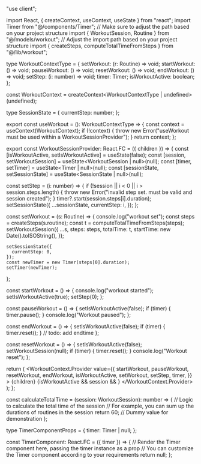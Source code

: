 "use client";

import React, { createContext, useContext, useState } from "react";
import Timer from "@/components/Timer"; // Make sure to adjust the path based on your project structure
import { WorkoutSession, Routine } from "@/models/workout"; // Adjust the import path based on your project structure
import { createSteps, computeTotalTimeFromSteps } from "@/lib/workout";

type WorkoutContextType = {
  setWorkout: (r: Routine) => void;
  startWorkout: () => void;
  pauseWorkout: () => void;
  resetWorkout: () => void;
  endWorkout: () => void;
  setStep: (i: number) => void;
  timer: Timer;
  isWorkoutActive: boolean;
};

const WorkoutContext = createContext<WorkoutContextType | undefined>(undefined);

type SessionState = {
  currentStep: number;
};

export const useWorkout = (): WorkoutContextType => {
  const context = useContext(WorkoutContext);
  if (!context) {
    throw new Error("useWorkout must be used within a WorkoutSessionProvider");
  }
  return context;
};

export const WorkoutSessionProvider: React.FC = ({ children }) => {
  const [isWorkoutActive, setIsWorkoutActive] = useState(false);
  const [session, setWorkoutSession] = useState<WorkoutSession | null>(null);
  const [timer, setTimer] = useState<Timer | null>(null);
  const [sessionState, setSessionState] = useState<SessionState | null>(null);

  const setStep = (i: number) => {
    if (!session || i < 0 || i > session.steps.length) {
      throw new Error("invalid step set. must be valid and session created");
    }
    timer?.start(session.steps[i].duration);
    setSessionState({
      ...sessionState,
      currentStep: i,
    });
  };

  const setWorkout = (s: Routine) => {
    console.log("workout set");
    const steps = createSteps(s.routine);
    const t = computeTotalTimeFromSteps(steps);
    setWorkoutSession({
      ...s,
      steps: steps,
      totalTime: t,
      startTime: new Date().toISOString(),
    });

    setSessionState({
      currentStep: 0,
    });
    const newTimer = new Timer(steps[0].duration);
    setTimer(newTimer);
  };

  const startWorkout = () => {
    console.log("workout started");
    setIsWorkoutActive(true);
    setStep(0);
  };

  const pauseWorkout = () => {
    setIsWorkoutActive(false);
    if (timer) {
      timer.pause();
    }
    console.log("Workout paused");
  };

  const endWorkout = () => {
    setIsWorkoutActive(false);
    if (timer) {
      timer.reset();
    }
    // todo: add endtime
  };

  const resetWorkout = () => {
    setIsWorkoutActive(false);
    setWorkoutSession(null);
    if (timer) {
      timer.reset();
    }
    console.log("Workout reset");
  };

  return (
    <WorkoutContext.Provider
      value={{
        startWorkout,
        pauseWorkout,
        resetWorkout,
        endWorkout,
        isWorkoutActive,
        setWorkout,
        setStep,
        timer,
      }}
    >
      {children}
      {isWorkoutActive && session && <TimerComponent timer={timer} />}
    </WorkoutContext.Provider>
  );
};

const calculateTotalTime = (session: WorkoutSession): number => {
  // Logic to calculate the total time of the session
  // For example, you can sum up the durations of routines in the session
  return 60; // Dummy value for demonstration
};

type TimerComponentProps = {
  timer: Timer | null;
};

const TimerComponent: React.FC<TimerComponentProps> = ({ timer }) => {
  // Render the Timer component here, passing the timer instance as a prop
  // You can customize the Timer component according to your requirements
  return null;
};
